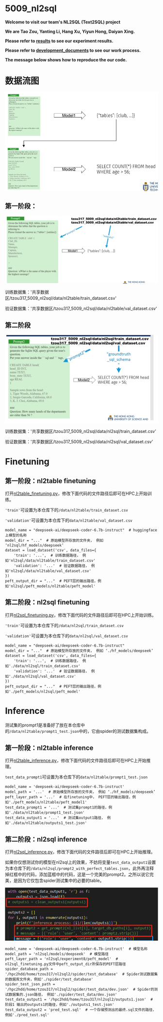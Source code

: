# 5009_nl2sql

**Welcome to visit our team's NL2SQL (Text2SQL) project**

**We are Tao Zou, Yanting Li, Hang Xu, Yiyun Hong, Daiyan Xing.**

**Please refer to [results](results) to see our experiment results.**

**Please refer to [development_documents](development_documents) to see our work process.**

**The message below shows how to reproduce the our code.**



# 数据流图
![](imgs/dataflow.png)

## 第一阶段：
![](imgs/dataflow1.png)

训练数据集：'共享数据区/tzou317_5009_nl2sql/data/nl2table/train_dataset.csv'

验证数据集：'共享数据区/tzou317_5009_nl2sql/data/nl2table/val_dataset.csv'

## 第二阶段
![](imgs/dataflow2.png)

训练数据集：'共享数据区/tzou317_5009_nl2sql/data/nl2sql/train_dataset.csv'

验证数据集：'共享数据区/tzou317_5009_nl2sql/data/nl2sql/val_dataset.csv'

# Finetuning
## 第一阶段：nl2table finetuning
打开[nl2table_finetuning.py](nl2table_finetuning.py)，修改下面代码的文件路径后即可在HPC上开始训练。

`'train'`可设置为本仓库下的`/data/nl2table/train_dataset.csv`

`'validation'`可设置为本仓库下的`data/nl2table/val_dataset.csv`

```{python eval=FALSE, include=TRUE}
model_name = "deepseek-ai/deepseek-coder-6.7b-instruct"  # huggingface上模型的名称
model_dir = "..."  # 原始模型所存放的文件夹， 例如 ‘nl2sql/hf_models/deepseek’
dataset = load_dataset('csv', data_files={
    'train': '...',  # 训练数据路径， 例如'nl2sql/data/nl2table/train_dataset.csv'
    'validation': '...'  # 验证数据路径， 例如'nl2sql/data/nl2table/val_dataset.csv'
})
peft_output_dir = "..."  # PEFT层的输出路径，例如'nl2sql/peft_models/nl2table/peft_model'
```

## 第二阶段：nl2sql finetuning
打开[nl2sql_finetuning.py](nl2sql_finetuning.py)，修改下面代码的文件路径后即可在HPC上开始训练。

`'train'`可设置为本仓库下的`/data/nl2sql/train_dataset.csv`

`'validation'`可设置为本仓库下的`data/nl2sql/val_dataset.csv`

```{python eval=FALSE, include=TRUE}
model_name = "deepseek-ai/deepseek-coder-6.7b-instruct"
model_dir = "..."  # 原始模型所存放的文件夹， 例如 ‘./hf_models/deepseek’
dataset = load_dataset('csv', data_files={
    'train': '...',  # 训练数据路径， 例如'./data/nl2sql/train_dataset.csv'
    'validation': '...'  # 验证数据路径， 例如'./data/nl2sql/val_dataset.csv'
})
peft_output_dir = "..."  # PEFT层的输出路径，例如'./peft_models/nl2sql/peft_model'
```


# Inference
测试集的prompt1是准备好了放在本仓库中的`/data/nl2table/prompt1_test.json`中的，它由spider的测试数据集构成。

## 第一阶段：nl2table inference
打开[nl2table_inference.py](nl2table_inference.py)，修改下面代码的文件路径后即可在HPC上开始推理。

`test_data_prompt1`可设置为本仓库下的`data/nl2table/prompt1_test.json`

```{python eval=FALSE, include=TRUE}
model_name = 'deepseek-ai/deepseek-coder-6.7b-instruct'
model_path = '...'  # 原始模型所存放的文件夹， 例如 ‘./hf_models/deepseek’
peft_layer_path = '...'  # 在finetuning中， PEFT层的输出路径，例如'./peft_models/nl2table/peft_model1'
test_data_prompt1 = '...'  # 测试集prompt1的路径，例如'./data/nl2table/prompt1_test.json'
test_data_output1 = '...'  # 测试集output1路径， 例如'./data/nl2table/outputs1_test.json'
```

## 第二阶段：nl2sql inference
打开[nl2sql_inference.py](nl2sql_inference.py)，修改下面代码的文件路径后即可在HPC上开始推理。

如果你仅想测试你的模型在nl2sql上的效果，不妨将变量`test_data_output1`设置为本仓库下的`/data/nl2sql/prompt2_with_perfect_tables.json`，此外再注释掉红框中的代码，添加蓝框中的代码，这是一个完美的prompt2。之所以说它完美，是因为它仅包含spider测试集中的必要的table。

![](imgs/prompt2_with_perfect_tables.png)

```{python eval=FALSE, include=TRUE}
model_name = 'deepseek-ai/deepseek-coder-6.7b-instruct'  # 模型名称
model_path = 'nl2sql/models/deepseek'  # 模型路径
peft_layer_path = 'nl2sql/experiment8/peft_model'  # nl2sql_finetuning.py文件中peft_output_dir所保存的PEFT层路径
spider_database_path = '/hpc2hdd/home/tzou317/nl2sql2/spider/test_database'  # Spider测试数据集的数据库文件夹，例如'./spider/test_database'
spider_test_json_path = '/hpc2hdd/home/tzou317/nl2sql2/spider/test_data/dev.json'  # Spider的测试数据集的.json路径， 例如'./spider/test_data/dev.json'
test_data_output1 = '/hpc2hdd/home/tzou317/nl2sql2/outputs1.json'  # 阶段1 输出的outputs1的路径，例如'./outputs1_test.json'
test_data_output2 = 'pred_test.sql'  # 一个存储预测出的最终.sql文件的路径，例如'./pred_test.sql'
```
